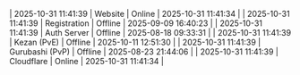 | 2025-10-31 11:41:39 | Website | Online | 2025-10-31 11:41:34 |
| 2025-10-31 11:41:39 | Registration | Offline | 2025-09-09 16:40:23 |
| 2025-10-31 11:41:39 | Auth Server | Offline | 2025-08-18 09:33:31 |
| 2025-10-31 11:41:39 | Kezan (PvE) | Offline | 2025-10-11 12:51:30 |
| 2025-10-31 11:41:39 | Gurubashi (PvP) | Offline | 2025-08-23 21:44:06 |
| 2025-10-31 11:41:39 | Cloudflare | Online | 2025-10-31 11:41:34 |
